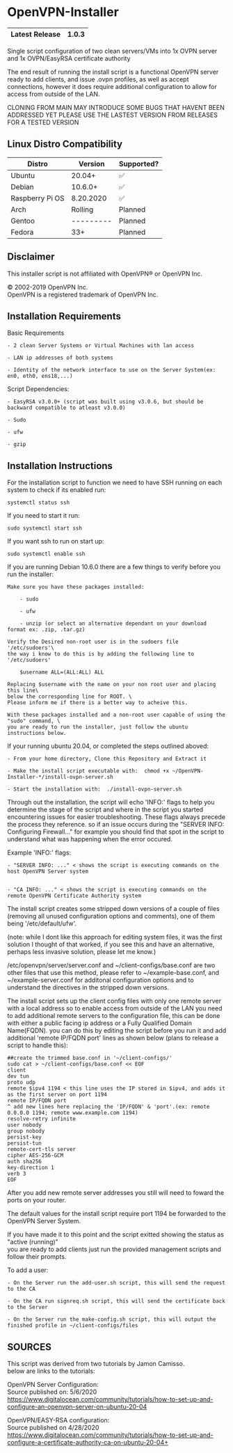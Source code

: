 # OpenVPN-Installer
| Latest Release | 1.0.3 |
| -------------- | ----- |

Single script configuration of two clean servers/VMs into 1x OVPN server and 1x OVPN/EasyRSA certificate authority

The end result of running the install script is a functional OpenVPN server ready to add clients, and issue .ovpn profiles,
as well as accept connections, however it does require additional configuration to allow for access from outside of the LAN.

CLONING FROM MAIN MAY INTRODUCE SOME BUGS THAT HAVENT BEEN ADDRESSED YET PLEASE USE THE LASTEST VERSION FROM RELEASES
FOR A TESTED VERSION

## Linux Distro Compatibility
| Distro          |  Version  |     Supported?     |
| --------------- | --------- | ------------------ |
|     Ubuntu      |  20.04+   | :white_check_mark: |
|     Debian      |  10.6.0+  | :white_check_mark: |
| Raspberry Pi OS | 8.20.2020 | :white_check_mark: |
|       Arch      |  Rolling  |      Planned       |
|      Gentoo     | --------- |      Planned       |
|      Fedora     |    33+    |      Planned       |

## Disclaimer
This installer script is not affiliated with OpenVPN® or OpenVPN Inc.

© 2002-2019 OpenVPN Inc.\
OpenVPN is a registered trademark of OpenVPN  Inc.

## Installation Requirements
Basic Requirements

    - 2 clean Server Systems or Virtual Machines with lan access
    
    - LAN ip addresses of both systems
      
    - Identity of the network interface to use on the Server System(ex: en0, eth0, ens18,...) 

Script Dependencies:

    - EasyRSA v3.0.0+ (script was built using v3.0.6, but should be backward compatible to atleast v3.0.0)
    
    - Sudo
    
    - ufw
    
    - gzip

## Installation Instructions

For the installation script to function we need to have SSH running on each system to check if its enabled run:

    systemctl status ssh

If you need to start it run:

    sudo systemctl start ssh
    
If you want ssh to run on start up:

    sudo systemctl enable ssh

If you are running Debian 10.6.0 there are a few things to verify before you run the installer:

    Make sure you have these packages installed:

        - sudo
    
        - ufw
    
        - unzip (or select an alternative dependant on your download format ex: .zip, .tar.gz)
    
    Verify the Desired non-root user is in the sudoers file '/etc/sudoers'\
    the way i know to do this is by adding the following line to '/etc/sudoers'
    
        $username ALL=(ALL:ALL) ALL
      
    Replacing $username with the name on your non root user and placing this line\
    below the corresponding line for ROOT. \
    Please inform me if there is a better way to acheive this.
  
    With these packages installed and a non-root user capable of using the "sudo" command, \
    you are ready to run the installer, just follow the ubuntu instructions below.

If your running ubuntu 20.04, or completed the steps outlined aboved:

    - From your home directory, Clone this Repository and Extract it
  
    - Make the install script executable with:  chmod +x ~/OpenVPN-Installer-*/install-ovpn-server.sh
  
    - Start the installation with:  ./install-ovpn-server.sh

Through out the installation, the script will echo 'INFO:' flags to help you determine the stage of 
the script and where in the script you started encountering issues for easier troubleshooting. These flags always
precede the process they reference. so if an issue occurs during the "SERVER INFO: Configuring Firewall..." for
example you should find that spot in the script to understand what was happening when the error occured.

Example 'INFO:' flags:

    - "SERVER INFO: ..." < shows the script is executing commands on the host OpenVPN Server system
    
    
    - "CA INFO: ..." < shows the script is executing commands on the remote OpenVPN Certificate Authority system
   
The install script creates some stripped down versions of a couple of files (removing all unused configuration options and 
comments), one of them being '/etc/default/ufw'.

(note: while I dont like this approach for editing system files, it was the first solution I thought of that worked,
if you see this and have an alternative, perhaps less invasive solution, please let me know.)

/etc/openvpn/server/server.conf and ~/client-configs/base.conf are two other files that use this method, please refer
to ~/example-base.conf, and ~/example-server.conf for additonal configuration options and to understand the 
directives in the stripped down versions.

The install script sets up the client config files with only one remote server with a local address so to enable access from 
outside of the LAN you need to add additional remote servers to the configuration file, this can be done with either
a public facing ip address or a Fully Qualified Domain Name(FQDN). you can do this by editing the script before you
run it and add additional 'remote IP/FQDN port' lines as shown below (plans to release a script to handle this):

    ##create the trimmed base.conf in '~/client-configs/'
    sudo cat > ~/client-configs/base.conf << EOF
    client
    dev tun
    proto udp
    remote $ipv4 1194 < this line uses the IP stored in $ipv4, and adds it as the first server on port 1194
    remote IP/FQDN port
    ^ add new lines here replacing the 'IP/FQDN' & 'port'.(ex: remote 0.0.0.0 1194; remote www.example.com 1194)
    resolve-retry infinite
    user nobody
    group nobody
    persist-key
    persist-tun
    remote-cert-tls server
    cipher AES-256-GCM
    auth sha256
    key-direction 1
    verb 3
    EOF

After you add new remote server addresses you still will need to foward the ports on your router.

The default values for the install script require port 1194 be forwarded to the OpenVPN Server System.

If you have made it to this point and the script exitted showing the status as "active (running)"\
you are ready to add clients just run the provided management scripts and follow their prompts.

To add a user:

    - On the Server run the add-user.sh script, this will send the request to the CA
    
    - On the CA run signreq.sh script, this will send the certificate back to the Server
    
    - On the Server run the make-config.sh script, this will output the finished profile in ~/client-configs/files

## SOURCES

This script was derived from two tutorials by Jamon Camisso.\
below are links to the tutorials:

OpenVPN Server Configuration:\
Source published on: 5/6/2020\
https://www.digitalocean.com/community/tutorials/how-to-set-up-and-configure-an-openvpn-server-on-ubuntu-20-04

OpenVPN/EASY-RSA configuration:\
Source published on 4/28/2020\
https://www.digitalocean.com/community/tutorials/how-to-set-up-and-configure-a-certificate-authority-ca-on-ubuntu-20-04+
